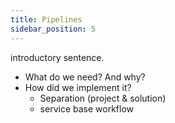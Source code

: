 ```yaml
---
title: Pipelines
sidebar_position: 5
---
```


introductory sentence.

- What do we need? And why?
- How did we implement it?
  - Separation (project & solution)
  - service base workflow
